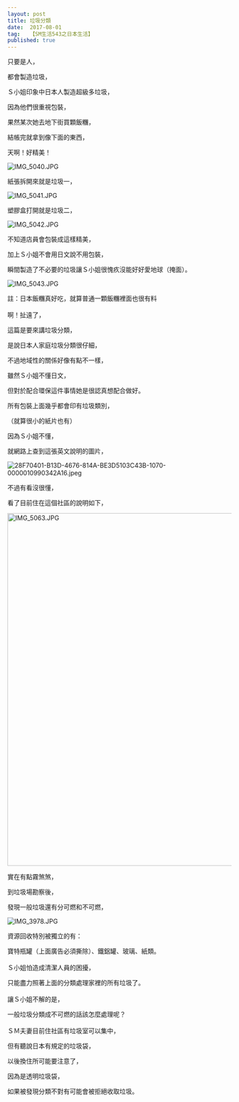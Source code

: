 ```yaml
---
layout: post
title: 垃圾分類
date:  2017-08-01
tag:   【SM生活543之日本生活】
published: true 
---
```

<p>只要是人，</p>

<p>都會製造垃圾，</p>

<p>Ｓ小姐印象中日本人製造超級多垃圾，</p>

<p>因為他們很重視包裝，</p>

<p>果然某次她去地下街買顆飯糰，</p>

<p>結帳完就拿到像下面的東西，</p>

<p>天啊！好精美！</p>

<p><img alt="IMG_5040.JPG" src="https://pic.pimg.tw/smlife543/1501563104-76129440_n.jpg" title="IMG_5040.JPG"></p>

<p>紙張拆開來就是垃圾一，</p>

<p><img alt="IMG_5041.JPG" src="https://pic.pimg.tw/smlife543/1501563111-351966284_n.jpg" title="IMG_5041.JPG"></p>

<p>塑膠盒打開就是垃圾二，</p>

<p><img alt="IMG_5042.JPG" src="https://pic.pimg.tw/smlife543/1501563119-509416045_n.jpg?v=1501563124" title="IMG_5042.JPG"></p>

<p>不知道店員會包裝成這樣精美，</p>

<p>加上Ｓ小姐不會用日文說不用包裝，</p>

<p>瞬間製造了不必要的垃圾讓Ｓ小姐很愧疚沒能好好愛地球（掩面）。</p>

<p><img alt="IMG_5043.JPG" src="https://pic.pimg.tw/smlife543/1501563127-3390851313_n.jpg" title="IMG_5043.JPG"></p>

<p>註：日本飯糰真好吃，就算普通一顆飯糰裡面也很有料<br>
<br>
啊！扯遠了，</p>

<p>這篇是要來講垃圾分類，</p>

<p>是說日本人家庭垃圾分類很仔細，</p>

<p>不過地域性的關係好像有點不一樣，</p>

<p>雖然Ｓ小姐不懂日文，</p>

<p>但對於配合環保這件事情她是很認真想配合做好。</p>

<p>所有包裝上面幾乎都會印有垃圾類別，</p>

<p>（就算很小的紙片也有）</p>

<p>因為Ｓ小姐不懂，</p>

<p>就網路上查到這張英文說明的圖片，</p>

<p><img alt="28F70401-B13D-4676-814A-BE3D5103C43B-1070-0000010990342A16.jpeg" src="https://pic.pimg.tw/smlife543/1501563628-1439102395_n.jpg" title="28F70401-B13D-4676-814A-BE3D5103C43B-1070-0000010990342A16.jpeg"></p>

<p>不過有看沒很懂，</p>

<p>看了目前住在這個社區的說明如下，</p>

<p><img alt="IMG_5063.JPG" height="792" src="https://pic.pimg.tw/smlife543/1501563643-411757522_n.jpg" title="IMG_5063.JPG" width="594"></p>

<p>實在有點霧煞煞，</p>

<p>到垃圾場勘察後，</p>

<p>發現一般垃圾還有分可燃和不可燃，</p>

<p><img alt="IMG_3978.JPG" src="https://pic.pimg.tw/smlife543/1501563624-3027039609_n.jpg" title="IMG_3978.JPG"></p>

<p>資源回收特別被獨立的有：</p>

<p>寶特瓶罐（上面廣告必須撕除）、鐵鋁罐、玻璃、紙類。<br>
<br>
Ｓ小姐怕造成清潔人員的困擾，</p>

<p>只能盡力照著上面的分類處理家裡的所有垃圾了。<br>
<br>
讓Ｓ小姐不解的是，</p>

<p>一般垃圾分類成不可燃的話該怎麼處理呢？<br>
<br>
ＳＭ夫妻目前住社區有垃圾室可以集中，</p>

<p>但有聽說日本有規定的垃圾袋，</p>

<p>以後換住所可能要注意了，</p>

<p>因為是透明垃圾袋，</p>

<p>如果被發現分類不對有可能會被拒絕收取垃圾。</p>

